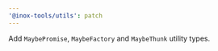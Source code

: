 ```yaml
---
'@inox-tools/utils': patch
---
```


Add `MaybePromise`, `MaybeFactory` and `MaybeThunk` utility types.
